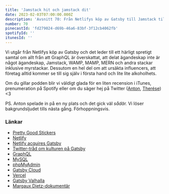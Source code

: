 ```yaml
---
title: 'Jamstack hit och jamstack dit'
date: 2023-02-03T07:00:00.000Z
description: 'Avsnitt 70: Från Netlifys köp av Gatsby till Jamstack till influencers till lite lite alkoholhets(ish).'
number: 70
pinecastId: 'fd279024-d69b-46a6-83bf-3f12cb4062fb'
spotifyId: ''
itunesId: ''
---
```


Vi utgår från Netlifys köp av Gatsby och det leder till ett härligt spretigt samtal om allt från att GraphQL är överskattat, att delat ägandeskap inte är något ägandeskap, Jamstack, WAMP, MAMP, MERN och andra stackar inklusive myrstackar. Dessutom en hel del om att ursäkta influencers, att företag alltid kommer se till sig själv i första hand och lite lite alkoholhets.

Om du gillar podden blir vi väldigt glada för en liten recension i iTunes, prenumeration på Spotify eller om du säger hej på Twitter ([Anton](https://twitter.com/Awnton), [Therése](https://twitter.com/tkomstadius)) &lt;3

PS. Anton spelade in på en ny plats och det gick väl _sådär._ Vi löser bakgrundsljudet tills nästa gång. Förhoppningsvis.

### Länkar

- [Pretty Good Stickers](prettygoodstickers.se/)
- [Netlify](https://www.netlify.com/)
- [Netlify acquires Gatsby](https://techcrunch.com/2023/02/01/netlify-acquires-frontend-platform-gatsby/)
- [Twitter-tråd om kulturen på Gatsby](https://twitter.com/tesseralis/status/1293649007739191296)
- [GraphQL](https://graphql.org/)
- [MySQL](https://www.mysql.com/)
- [phpMyAdmin](https://www.phpmyadmin.net/)
- [Gatsby Cloud](https://www.gatsbyjs.com/products/cloud/)
- [Vercel](https://vercel.com/)
- [Gatsby Valhalla](https://www.gatsbyjs.com/products/valhalla-content-hub/)
- [Margaux Dietz-dokumentär](https://www.svtplay.se/video/jE4B6N3/kan-vi-forlata-margaux)
